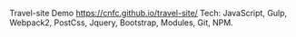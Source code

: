 Travel-site
Demo https://cnfc.github.io/travel-site/
Tech: JavaScript, Gulp, Webpack2, PostCss, Jquery, Bootstrap, Modules, Git, NPM.
